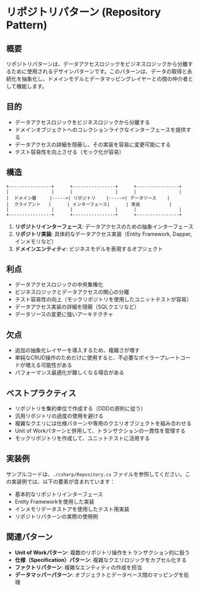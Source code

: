 # リポジトリパターン (Repository Pattern)

## 概要

リポジトリパターンは、データアクセスロジックをビジネスロジックから分離するために使用されるデザインパターンです。このパターンは、データの取得と永続化を抽象化し、ドメインモデルとデータマッピングレイヤーとの間の仲介者として機能します。

## 目的

- データアクセスロジックをビジネスロジックから分離する
- ドメインオブジェクトへのコレクションライクなインターフェースを提供する
- データアクセスの詳細を隠蔽し、その実装を容易に変更可能にする
- テスト容易性を向上させる（モック化が容易）

## 構造

```
+----------------+      +----------------+      +----------------+
|                |      |                |      |                |
|  ドメイン層     |----->| リポジトリ    |----->| データソース    |
|  クライアント   |      | インターフェース|      | 実装           |
|                |      |                |      |                |
+----------------+      +----------------+      +----------------+
```

1. **リポジトリインターフェース**: データアクセスのための抽象インターフェース
2. **リポジトリ実装**: 具体的なデータアクセス実装（Entity Framework, Dapper, インメモリなど）
3. **ドメインエンティティ**: ビジネスモデルを表現するオブジェクト

## 利点

- データアクセスロジックの中央集権化
- ビジネスロジックとデータアクセスの関心の分離
- テスト容易性の向上（モックリポジトリを使用したユニットテストが容易）
- データアクセス実装の詳細を隠蔽（SQLクエリなど）
- データソースの変更に強いアーキテクチャ

## 欠点

- 追加の抽象化レイヤーを導入するため、複雑さが増す
- 単純なCRUD操作のためだけに使用すると、不必要なボイラープレートコードが増える可能性がある
- パフォーマンス最適化が難しくなる場合がある

## ベストプラクティス

- リポジトリを集約単位で作成する（DDDの原則に従う）
- 汎用リポジトリの過度の使用を避ける
- 複雑なクエリには仕様パターンや専用のクエリオブジェクトを組み合わせる
- Unit of Workパターンと併用して、トランザクションの一貫性を管理する
- モックリポジトリを作成して、ユニットテストに活用する

## 実装例

サンプルコードは、`./csharp/Repository.cs` ファイルを参照してください。この実装例では、以下の要素が含まれています：

- 基本的なリポジトリインターフェース
- Entity Frameworkを使用した実装
- インメモリデータストアを使用したテスト用実装
- リポジトリパターンの実際の使用例

## 関連パターン

- **Unit of Workパターン**: 複数のリポジトリ操作をトランザクション的に扱う
- **仕様（Specification）パターン**: 複雑なクエリロジックをカプセル化する
- **ファクトリパターン**: 複雑なエンティティの作成を担当
- **データマッパーパターン**: オブジェクトとデータベース間のマッピングを処理

